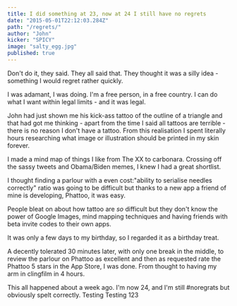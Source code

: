 ```yaml
---
title: I did something at 23, now at 24 I still have no regrets
date: "2015-05-01T22:12:03.284Z"
path: "/regrets/"
author: "John"
kicker: "SPICY"
image: "salty_egg.jpg"
published: true
---
```

Don't do it, they said. They all said that. They thought it was a silly idea - something I would regret rather quickly.

I was adamant, I was doing. I'm a free person, in a free country. I can do what I want within legal limits - and it was legal.

John had just shown me his kick-ass tattoo of the outline of a triangle and that had got me thinking - apart from the time I said all tattoos are terrible - there is no reason I don't have a tattoo. From this realisation I spent literally hours researching what image or illustration should be printed in my skin forever.

I made a mind map of things I like from The XX to carbonara. Crossing off the sassy tweets and Obama/Biden memes, I knew I had a great shortlist.

I thought finding a parlour with a even cost:"ability to serialise needles correctly" ratio was going to be difficult but thanks to a new app a friend of mine is developing, Phattoo, it was easy.

People bleat on about how tattoo are *so* difficult but they don't know the power of Google Images, mind mapping techniques and having friends with beta invite codes to their own apps.

It was only a few days to my birthday, so I regarded it as a birthday treat.

A decently tolerated 30 minutes later, with only one break in the middle, to review the parlour on Phattoo as excellent and then as requested rate the Phattoo 5 stars in the App Store, I was done. From thought to having my arm in clingfilm in 4 hours.

This all happened about a week ago. I'm now 24, and I'm still #noregrats but obviously spelt correctly.
Testing Testing 123
